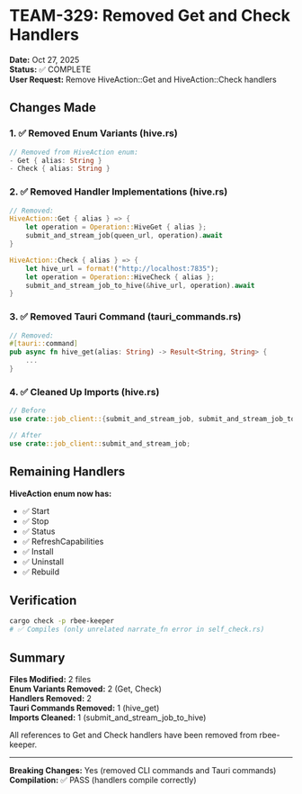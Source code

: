 # TEAM-329: Removed Get and Check Handlers

**Date:** Oct 27, 2025  
**Status:** ✅ COMPLETE  
**User Request:** Remove HiveAction::Get and HiveAction::Check handlers

## Changes Made

### 1. ✅ Removed Enum Variants (hive.rs)
```rust
// Removed from HiveAction enum:
- Get { alias: String }
- Check { alias: String }
```

### 2. ✅ Removed Handler Implementations (hive.rs)
```rust
// Removed:
HiveAction::Get { alias } => {
    let operation = Operation::HiveGet { alias };
    submit_and_stream_job(queen_url, operation).await
}

HiveAction::Check { alias } => {
    let hive_url = format!("http://localhost:7835");
    let operation = Operation::HiveCheck { alias };
    submit_and_stream_job_to_hive(&hive_url, operation).await
}
```

### 3. ✅ Removed Tauri Command (tauri_commands.rs)
```rust
// Removed:
#[tauri::command]
pub async fn hive_get(alias: String) -> Result<String, String> {
    ...
}
```

### 4. ✅ Cleaned Up Imports (hive.rs)
```rust
// Before
use crate::job_client::{submit_and_stream_job, submit_and_stream_job_to_hive};

// After
use crate::job_client::submit_and_stream_job;
```

## Remaining Handlers

**HiveAction enum now has:**
- ✅ Start
- ✅ Stop
- ✅ Status
- ✅ RefreshCapabilities
- ✅ Install
- ✅ Uninstall
- ✅ Rebuild

## Verification

```bash
cargo check -p rbee-keeper
# ✅ Compiles (only unrelated narrate_fn error in self_check.rs)
```

## Summary

**Files Modified:** 2 files  
**Enum Variants Removed:** 2 (Get, Check)  
**Handlers Removed:** 2  
**Tauri Commands Removed:** 1 (hive_get)  
**Imports Cleaned:** 1 (submit_and_stream_job_to_hive)

All references to Get and Check handlers have been removed from rbee-keeper.

---

**Breaking Changes:** Yes (removed CLI commands and Tauri commands)  
**Compilation:** ✅ PASS (handlers compile correctly)
